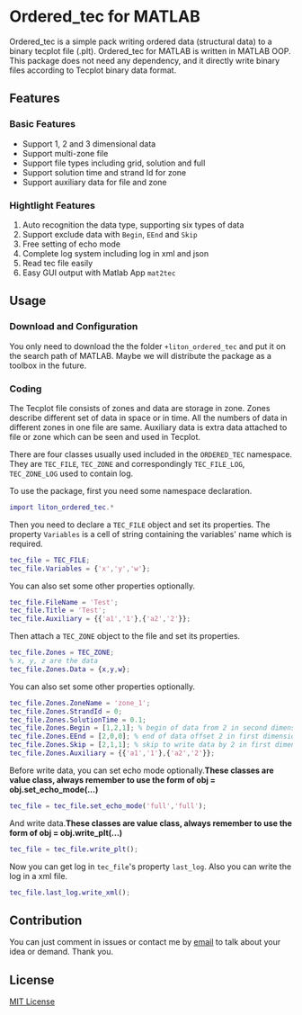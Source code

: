 # Ordered_tec for MATLAB

Ordered_tec is a simple pack writing ordered data (structural data) to a binary tecplot file (.plt). Ordered_tec for MATLAB is written in MATLAB OOP. This package does not need any dependency, and it directly write binary files according to Tecplot binary data format.

## Features

### Basic Features
* Support 1, 2 and 3 dimensional data
* Support multi-zone file
* Support file types including grid, solution and full
* Support solution time and strand Id for zone
* Support auxiliary data for file and zone

### Hightlight Features
1. Auto recognition the data type, supporting six types of data
2. Support exclude data with `Begin`, `EEnd` and `Skip`
3. Free setting of echo mode
4. Complete log system including log in xml and json
5. Read tec file easily
6. Easy GUI output with Matlab App `mat2tec`

## Usage

### Download and Configuration
You only need to download the the folder `+liton_ordered_tec` and put it on the search path of MATLAB. Maybe we will distribute the package as a toolbox in the future.

### Coding
The Tecplot file consists of zones and data are storage in zone. Zones describe different set of data in space or in time. All the numbers of data in different zones in one file are same. Auxiliary data is extra data attached to file or zone which can be seen and used in Tecplot.

There are four classes usually used included in the `ORDERED_TEC` namespace. They are `TEC_FILE`, `TEC_ZONE` and correspondingly `TEC_FILE_LOG`, `TEC_ZONE_LOG` used to contain log.

To use the package, first you need some  namespace declaration.
```matlab
import liton_ordered_tec.*
```

Then you need to declare a `TEC_FILE` object and set its properties. The property `Variables` is a cell of string containing the variables' name which is required.
```matlab
tec_file = TEC_FILE;
tec_file.Variables = {'x','y','w'};
```
You can also set some other properties optionally.
```matlab
tec_file.FileName = 'Test';
tec_file.Title = 'Test';
tec_file.Auxiliary = {{'a1','1'},{'a2','2'}};
```

Then attach a `TEC_ZONE` object to the file and set its properties.
```matlab
tec_file.Zones = TEC_ZONE;
% x, y, z are the data
tec_file.Zones.Data = {x,y,w};
```

You can also set some other properties optionally.
```matlab
tec_file.Zones.ZoneName = 'zone_1';
tec_file.Zones.StrandId = 0;
tec_file.Zones.SolutionTime = 0.1;
tec_file.Zones.Begin = [1,2,1]; % begin of data from 2 in second dimension
tec_file.Zones.EEnd = [2,0,0]; % end of data offset 2 in first dimension
tec_file.Zones.Skip = [2,1,1]; % skip to write data by 2 in first dimension
tec_file.Zones.Auxiliary = {{'a1','1'},{'a2','2'}};
```

Before write data, you can set echo mode optionally.**These classes are value class, always remember to use the form of obj = obj.set_echo_mode(...)**
```matlab
tec_file = tec_file.set_echo_mode('full','full');
```

And write data.**These classes are value class, always remember to use the form of obj = obj.write_plt(...)**
```matlab
tec_file = tec_file.write_plt();
```

Now you can get log in `tec_file`'s property `last_log`. Also you can write the log in a xml file.
```matlab
tec_file.last_log.write_xml();
```

## Contribution
You can just comment in issues or contact me by [email](mailto:luan_ming_yi@126.com) to talk about your idea or demand. Thank you.

## License
[MIT License](https://opensource.org/licenses/MIT)
